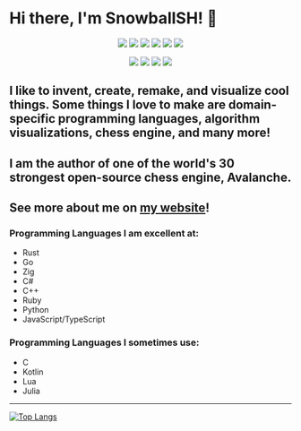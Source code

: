 # Hi there, I'm SnowballSH! 👋

<p align="center">
  <img src="https://img.shields.io/badge/TypeScript-007ACC?style=for-the-badge&logo=typescript&logoColor=white" />
  <img src="https://img.shields.io/badge/Python-FFD43B?style=for-the-badge&logo=python&logoColor=blue" />
  <img src="https://img.shields.io/badge/Rust-black?style=for-the-badge&logo=rust&logoColor=#E57324" />
  <img src="https://img.shields.io/badge/zig-F7A41D?style=for-the-badge&logo=zig&logoColor=white" />
  <img src="https://img.shields.io/badge/C%2B%2B-00599C?style=for-the-badge&logo=c%2B%2B&logoColor=white" />
  <img src="https://img.shields.io/badge/Go-00ADD8?style=for-the-badge&logo=go&logoColor=white" />
</p>

<p align="center">
  <img src="https://img.shields.io/badge/next%20js-000000?style=for-the-badge&logo=nextdotjs&logoColor=white" />
  <img src="https://img.shields.io/badge/React-20232A?style=for-the-badge&logo=react&logoColor=61DAFB" />
  <img src="https://img.shields.io/badge/ChatGPT-74aa9c?style=for-the-badge&logo=openai&logoColor=white" />
  <img src="https://img.shields.io/badge/PyTorch-EE4C2C?style=for-the-badge&logo=pytorch&logoColor=white" />
</p>

## I like to invent, create, remake, and visualize cool things. Some things I love to make are domain-specific programming languages, algorithm visualizations, chess engine, and many more!
## I am the author of one of the world's 30 strongest open-source chess engine, Avalanche.
## See more about me on [my website](http://snowballsh.github.io/)!

### Programming Languages I am excellent at:
- Rust
- Go
- Zig
- C#
- C++
- Ruby
- Python
- JavaScript/TypeScript

### Programming Languages I sometimes use:
- C
- Kotlin
- Lua
- Julia

---

[![Top Langs](https://github-readme-stats.vercel.app/api/top-langs/?username=SnowballSH&show_icons=true&theme=buefy&layout=compact&langs_count=8&hide=C&exclude_repo=Rustfish)](https://github.com/SnowballSH/)
